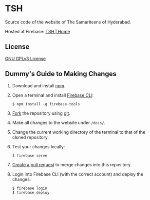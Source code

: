 # TSH

Source code of the website of The Samariteens of Hyderabad.

Hosted at Firebase: [TSH | Home](https://tshhyd.page.link/web)


## License
[GNU GPLv3 License](http://www.gnu.org/licenses/gpl.html "The GNU General Public License v3.0 - GNU Project - Free Software Foundation")

## Dummy's Guide to Making Changes
1. Download and install [npm](https://www.npmjs.com/get-npm).
2. Open a terminal and install [Firebase CLI](https://firebase.google.com/docs/cli/):

       $ npm install -g firebase-tools

3. [Fork](https://github.com/blackk100/TSH/fork) the repository using [git](https://desktop.github.com/).
4. Make all changes to the website under ```/docs/```.
5. Change the current working directory of the terminal to that of the cloned repository.
6. Test your changes locally:

       $ firebase serve

7. [Create a pull request](https://help.github.com/articles/creating-a-pull-request-from-a-fork/) to merge changes into this repository.
8. Login into Firebase CLI (with the correct account) and deploy the changes:

       $ firebase login
       $ firebase deploy
